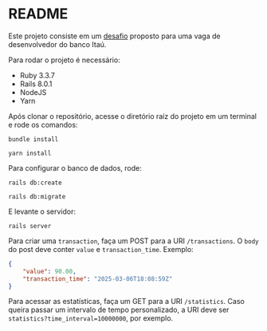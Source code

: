 # README

Este projeto consiste em um [desafio](https://github.com/rafaellins-itau/desafio-itau-vaga-99-junior) proposto para uma vaga de desenvolvedor do banco Itaú. 

Para rodar o projeto é necessário:

* Ruby 3.3.7
* Rails 8.0.1
* NodeJS
* Yarn

Após clonar o repositório, acesse o diretório raíz do projeto em um terminal e rode os comandos:

`bundle install`

`yarn install`

Para configurar o banco de dados, rode:

`rails db:create`

`rails db:migrate`

E levante o servidor:

`rails server`

Para criar uma `transaction`, faça um POST para a URI `/transactions`. O `body` do post deve conter `value` e `transaction_time`. Exemplo:

```json
{
	"value": 90.00,
	"transaction_time": "2025-03-06T18:08:59Z"
}
```

Para acessar as estatísticas, faça um GET para a URI `/statistics`. Caso queira passar um intervalo de tempo personalizado, a URI deve ser `statistics?time_interval=10000000`, por exemplo.
